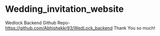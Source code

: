 # Wedding_invitation_website
Wedlock Backend Github Repo- https://github.com/Abhishekkr93/WedLock_backend
Thank You so much!
